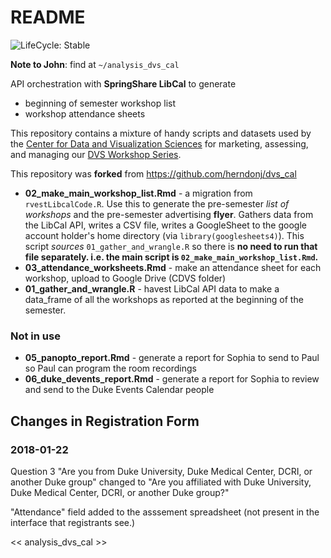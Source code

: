 # README

![LifeCycle: Stable](https://img.shields.io/badge/lifecycle-stable-brightgreen "LifeCycle: Stable")

**Note to John**:  find at  `~/analysis_dvs_cal`

API orchestration with **SpringShare LibCal** to generate

- beginning of semester workshop list
- workshop attendance sheets


This repository contains a mixture of handy scripts and datasets used by the [Center for Data and Visualization Sciences](library.duke.edu/data) for marketing, assessing, and managing our [DVS Workshop Series](library.duke.edu/news).

This repository was **forked** from https://github.com/herndonj/dvs_cal

* **02_make_main_workshop_list.Rmd** - a migration from `rvestLibcalCode.R`.  Use this to generate the pre-semester _list of workshops_ and the pre-semester advertising **flyer**.  Gathers data from the LibCal API, writes a CSV file, writes a GoogleSheet to the google account holder's home directory (via `library(googlesheets4)`).  This script _sources_ `01_gather_and_wrangle.R` so there is **no need to run that file separately.  i.e. the main script is `02_make_main_workshop_list.Rmd`.**
* **03_attendance_worksheets.Rmd** - make an attendance sheet for each workshop, upload to Google Drive (CDVS folder)
* **01_gather_and_wrangle.R** - havest LibCal API data to make a data_frame of all the workshops as reported at the beginning of the semester.

### Not in use

* **05_panopto_report.Rmd** - generate a report for Sophia to send to Paul so Paul can program the room recordings
* **06_duke_devents_report.Rmd** - generate a report for Sophia to review and send to the Duke Events Calendar people

## Changes in Registration Form

### 2018-01-22

Question 3 "Are you from Duke University, Duke Medical Center, DCRI, or another Duke group" changed to "Are you affiliated with Duke University, Duke Medical Center, DCRI, or another Duke group?"

"Attendance" field added to the asssement spreadsheet (not present in the interface that registrants see.)

<< analysis_dvs_cal >>

